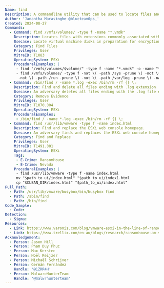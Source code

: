 ```yaml
---
Name: find
Description: A commandline utility that can be used to locate files and directories based on various criteria, such as name, type, size, modification date, etc.
Author: 'Janantha Marasinghe @blueteam0ps_'
Created: 2024-08-27
Commands:
  - Command: find /vmfs/volumes/ -type f -name "*.vmdk"
    Description: Locates files with extensions commonly associated with Virtual Machines, such as .vmdk and .vmx within /vmfs/volumes folder path. This may be performed programmatically and additional switches can be used to exclude specific folders from the search.
    Usecase: Locate virtual machine disks in preparation for encryption operations or for exfiltration.
    Category: Find Files
    Privileges: User
    MitreID: T1083
    OperatingSystem: ESXi
    ProceduralExamples: | 
     - find "/vmfs/volumes/$volume/" -type f -name "*.vmdk" -o -name "*.vmx" -o -name "*.vmxf" -o -name "*.vmsd" -o -name "*.vmsn" -o -name "*.vswp" -o -name "*.vmss" -o -name "*.nvram" -o -name "*.vmem"
     - find /vmfs/volumes/ -type f -not \( -path /sys -prune \) -not \( -path /proc -prune \) 
      -not \( -path /run -prune \) -not \( -path /var/log -prune \) -name "*.vmdk*" -o -name "*.ovf*" -o -name "*.ova*" -o -name "*.vmem*" -o -name "*.vswp*" -o -name "*.vmsd*" -o -name "*.vmsn*" -o -name "*.vib*" -o -name "*.vbk*" -o -name "*.vbm*"
  - Command: /bin/find / -name *.log -exec /bin/rm -rf {} \;
    Description: Find and delete all files ending with .log extension
    Usecase: An adversary deletes all files ending with the .log file extension to clear evidence of their offensive operations.
    Category: Remove Evidence
    Privileges: User
    MitreID: T1070.004
    OperatingSystem: ESXi
    ProceduralExamples:
     - /bin/find / -name *.log -exec /bin/rm -rf {} \;
  - Command: find /usr/lib/vmware -type f -name index.html
    Description: Find and replace the ESXi web console homepage.
    Usecase: An adversary finds and replaces the ESXi web console homepage with a custom version. This often contains ransomware notification message.
    Category: Find and Replace
    Privileges: User
    MitreID: T1491.001
    OperatingSystem: ESXi
    Tags:
     - E-Crime: RansomHouse
     - E-Crime: Nevada
    ProceduralExamples: | 
     - find /usr/lib/vmware -type f -name index.html
     mv "$path_to_ui/index.html" "$path_to_ui/index1.html
     cp "$CLEAN_DIR/index.html" "$path_to_ui/index.html" 
Full_Path:
  - Path: /usr/lib/vmware/busybox/bin/busybox find
  - Path: /sbin/find
  - Path: /bin/find
Code_Sample:
  - Code:
Detection:
  - Sigma: 
Resources:
  - Link: https://www.varonis.com/blog/vmware-esxi-in-the-line-of-ransomware-fire
  - Link: https://www.trellix.com/en-au/blogs/research/ransomhouse-am-see/
Acknowledgement:
  - Person: Jason Hill
  - Person: Pham Duy Phuc
  - Person: Max Kersten
  - Person: Noël Keijzer
  - Person: Michaël Schrijver
  - Person: Germán Fernández
    Handle: '@1ZRR4H'
  - Person: MalwareHunterTeam
    Handle: '@malwrhunterteam'
---
```

